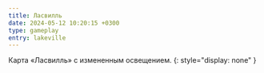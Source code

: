```yaml
---
title: Ласвилль
date: 2024-05-12 10:20:15 +0300
type: gameplay
entry: lakeville
---
```


Карта «Ласвилль» с измененным освещением.
{: style="display: none" }
